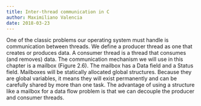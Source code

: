 ```yaml
---
title: Inter-thread communication in C
author: Maximiliano Valencia
date: 2018-03-23
---
```


One of the classic problems our operating system must handle is communication between threads. 
We define a producer thread as one that creates or produces data. 
A consumer thread is a thread that consumes (and removes) data. 
The communication mechanism we will use in this chapter is a mailbox (Figure 2.6). 
The mailbox has a Data field and a Status field. 
Mailboxes will be statically allocated global structures. 
Because they are global variables, it means they will exist permanently and can be carefully shared by more than one task. 
The advantage of using a structure like a mailbox for a data flow problem is that we can decouple the producer and consumer threads. 